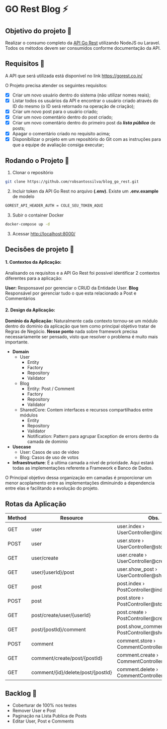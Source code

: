 # GO Rest Blog :zap:

## Objetivo do projeto :dart:

Realizar o consumo completo da [API Go Rest](https://gorest.co.in/) utilizando NodeJS ou Laravel. 
Todos os métodos devem ser consumidos conforme documentação da API.

## Requisitos :memo:

A API que será utilizada está disponível no link https://gorest.co.in/

O Projeto precisa atender os seguintes requisitos:

- [x] Criar um novo usuário dentro do sistema (não utilizar nomes reais);
- [x] Listar todos os usuários da API e encontrar o usuário criado através do ID do mesmo (o ID será retornado na operação de criação);
- [x] Criar um novo post para o usuário criado;
- [x] Criar um novo comentário dentro do post criado;
- [X] Criar um novo comentário dentro do primeiro post da _**lista pública**_ de posts;
- [X] Apagar o comentário criado no requisito acima;
- [X] Disponibilizar o projeto em um repositório do Git com as instruções para que a equipe de avaliação consiga executar;

## Rodando o Projeto :running:

1. Clonar o repositório
``` bash
git clone https://github.com/robsantossilva/blog_go_rest.git
```

2. Incluir token da API Go Rest no arquivo **(.env)**. Existe um **.env.example** de modelo
``` bash
GOREST_API_HEADER_AUTH = COLE_SEU_TOKEN_AQUI
```

3. Subir o container Docker
``` bash
docker-compose up -d
```

3. Acessar [http://localhost:8000/](http://localhost:8000/)

## Decisões de projeto :construction:

#### 1. Contextos da Aplicação:

Analisando os requisitos e a API Go Rest foi possivel identificar 2 contextos diferentes para a aplicação:

**User:** Responsavel por gerenciar o CRUD da Entidade User.
**Blog** Responsável por gerenciar tudo o que esta relacionado a Post e Commentários

#### 2. Design da Aplicação:

**Dominio da Aplicação:** Naturalmente cada contexto tornou-se um módulo dentro do dominio da aplicação que tem como principal objetivo tratar de Regras de Negócio. **Nesse ponto** nada sobre framework precisa necessariamente ser pensado, visto que resolver o problema é muito mais importante.

- **Domain**
  - User
    - Entity
    - Factory
    - Repository
    - Validator
  - Blog
    - Entity: Post / Comment
    - Factory
    - Repository
    - Validator
  - SharedCore: Contem interfaces e recursos compartilhados entre módulos
    - Entity
    - Repository
    - Validator
    - Notification: Pattern para agrupar Exception de errors dentro da camada de dominio
- **Usecase**
  - User: Casos de uso de video
  - Blog: Casos de uso de votos
- **Infraestructure**: É a ultima camada a nivel de prioridade. Aqui estará todas as implementações referente a Framework e Banco de Dados.

O Principal objetivo dessa organização em camadas é proporcionar um menor acoplamento entre as implementações diminuindo a dependencia entre elas e facilitando a evolução do projeto.

## Rotas da Aplicação

Method|Resource|Obs.
--|--|--
GET|   user|                                user.index › UserController@index
POST|  user|                                user.store › UserController@store
GET|   user/create|                         user.create › UserController@create
GET|   user/{userId}/post|                  user.show_post › UserController@showPost
GET|   post|                                post.index › PostController@index
POST|  post|                                post.store › PostController@store
GET|   post/create/user/{userId}|           post.create › PostController@create
GET|   post/{postId}/comment|               post.show_comment › PostController@showComment
POST|  comment|                             comment.store › CommentController@store
GET|   comment/create/post/{postId}|        comment.create › CommentController@create
GET|   comment/{id}/delete/post/{postId}|   comment.delete › CommentController@destroy

## Backlog :gift:

- Coberturar de 100% nos testes
- Remover User e Post
- Paginação na Lista Publica de Posts
- Editar User, Post e Comments